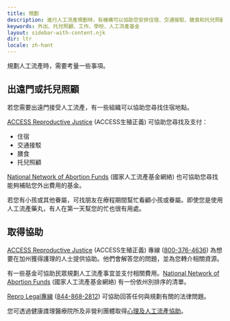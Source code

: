 ```yaml
---
title: 規劃
description: 進行人工流產規劃時，有機構可以協助您安排住宿、交通接駁、膳食和托兒照顧。
keywords: 外出、托兒照顧、工作、學校、人工流產基金
layout: sidebar-with-content.njk
dir: ltr
locale: zh-hant
---
```

規劃人工流產時，需要考量一些事項。

## 出遠門或托兒照顧

若您需要出遠門接受人工流產，有一些組織可以協助您尋找住宿地點。

[ACCESS Reproductive Justice](https://accessrj.org/case-study/access-reproductive-justice-healthline/) (ACCESS生殖正義) 可協助您尋找及支付：

- 住宿
- 交通接駁
- 膳食
- 托兒照顧

[National Network of Abortion Funds](https://abortionfunds.org/need-abortion/) (國家人工流產基金網絡) 也可協助您尋找能夠補貼您外出費用的基金。

若您有小孩或其他眷屬，可找朋友在療程期間幫忙看顧小孩或眷屬。即使您是使用人工流產藥丸，有人在第一天幫您的忙也很有用處。

## 取得協助

[ACCESS Reproductive Justice](https://accessrj.org/case-study/access-reproductive-justice-healthline/) (ACCESS生殖正義) 專線 (<a href="tel:+1-800-376-4636">800-376-4636</a>) 為想要在加州獲得護理的人士提供協助。他們會解答您的問題，並為您轉介相關資源。

有一些基金可協助民眾規劃人工流產事宜並支付相關費用。[National Network of Abortion Funds](https://abortionfunds.org/need-abortion/#funds) (國家人工流產基金網絡) 有一份依州別排序的清單。

[Repro Legal專線](https://www.reprolegalhelpline.org/) (<a href="tel:+1-888-868-2812">844-868-2812</a>) 可協助回答任何與規劃有關的法律問題。

您可透過健康謢理醫療院所及非營利團體取得[心理及人工流產協助](/zh-hant/support/health-and-wellness/)。
